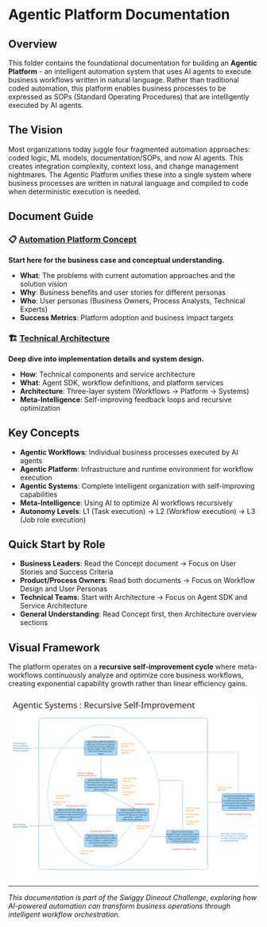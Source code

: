 # Agentic Platform Documentation

## Overview

This folder contains the foundational documentation for building an **Agentic Platform** - an intelligent automation system that uses AI agents to execute business workflows written in natural language. Rather than traditional coded automation, this platform enables business processes to be expressed as SOPs (Standard Operating Procedures) that are intelligently executed by AI agents.

## The Vision

Most organizations today juggle four fragmented automation approaches: coded logic, ML models, documentation/SOPs, and now AI agents. This creates integration complexity, context loss, and change management nightmares. The Agentic Platform unifies these into a single system where business processes are written in natural language and compiled to code when deterministic execution is needed.

## Document Guide

### 📋 [Automation Platform Concept](./automation-platform-concept.md)
**Start here for the business case and conceptual understanding.**

- **What**: The problems with current automation approaches and the solution vision
- **Why**: Business benefits and user stories for different personas  
- **Who**: User personas (Business Owners, Process Analysts, Technical Experts)
- **Success Metrics**: Platform adoption and business impact targets

### 🏗️ [Technical Architecture](./technical-architecture.md)
**Deep dive into implementation details and system design.**

- **How**: Technical components and service architecture
- **What**: Agent SDK, workflow definitions, and platform services
- **Architecture**: Three-layer system (Workflows → Platform → Systems)
- **Meta-Intelligence**: Self-improving feedback loops and recursive optimization

## Key Concepts

- **Agentic Workflows**: Individual business processes executed by AI agents
- **Agentic Platform**: Infrastructure and runtime environment for workflow execution
- **Agentic Systems**: Complete intelligent organization with self-improving capabilities
- **Meta-Intelligence**: Using AI to optimize AI workflows recursively
- **Autonomy Levels**: L1 (Task execution) → L2 (Workflow execution) → L3 (Job role execution)

## Quick Start by Role

- **Business Leaders**: Read the Concept document → Focus on User Stories and Success Criteria
- **Product/Process Owners**: Read both documents → Focus on Workflow Design and User Personas
- **Technical Teams**: Start with Architecture → Focus on Agent SDK and Service Architecture
- **General Understanding**: Read Concept first, then Architecture overview sections

## Visual Framework

The platform operates on a **recursive self-improvement cycle** where meta-workflows continuously analyze and optimize core business workflows, creating exponential capability growth rather than linear efficiency gains.

![Recursive Cycle](../images/recursive-cycle.svg)

---

*This documentation is part of the Swiggy Dineout Challenge, exploring how AI-powered automation can transform business operations through intelligent workflow orchestration.*